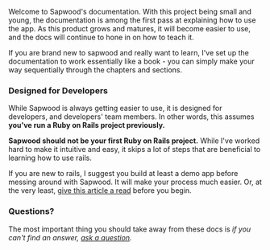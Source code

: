 Welcome to Sapwood's documentation. With this project being small and young, the documentation is among the first pass at explaining how to use the app. As this product grows and matures, it will become easier to use, and the docs will continue to hone in on how to teach it.

If you are brand new to sapwood and really want to learn, I've set up the documentation to work essentially like a book - you can simply make your way sequentially through the chapters and sections.

### Designed for Developers

While Sapwood is always getting easier to use, it is designed for developers, and developers' team members. In other words, this assumes **you've run a Ruby on Rails project previously.**

**Sapwood should not be your first Ruby on Rails project.** While I've worked hard to make it intuitive and easy, it skips a lot of steps that are beneficial to learning how to use rails.

If you are new to rails, I suggest you build at least a demo app before messing around with Sapwood. It will make your process much easier. Or, at the very least, [give this article a read](http://guides.rubyonrails.org/getting_started.html) before you begin.

### Questions?

The most important thing you should take away from these docs is *if you can't find an answer, [ask a question](https://github.com/seancdavis/sapwood/issues/new).*
